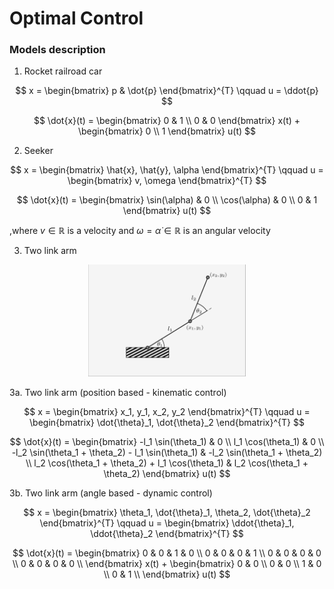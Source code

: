# Optimal Control


### Models description

1. Rocket railroad car

$$
x = \begin{bmatrix}
    p & \dot{p}
\end{bmatrix}^{T}
\qquad
u = \ddot{p}
$$


$$
\dot{x}(t) = 
\begin{bmatrix} 
    0 & 1 \\ 
    0 & 0 
\end{bmatrix} x(t) + \begin{bmatrix} 
    0 \\ 
    1 
\end{bmatrix} u(t)
$$

2. Seeker

$$
x = 
\begin{bmatrix}
    \hat{x}, \hat{y}, \alpha
\end{bmatrix}^{T}
\qquad
u = \begin{bmatrix}
    v, \omega
\end{bmatrix}^{T}
$$

$$
\dot{x}(t) = 
\begin{bmatrix} 
    \sin(\alpha) & 0 \\
    \cos(\alpha) & 0 \\
    0            & 1
\end{bmatrix} 
u(t)
$$

,where
$v \in \mathbb{R}$ is a velocity and
$\omega = \dot{\alpha} \in \mathbb{R}$ is an angular velocity

3. Two link arm

<p align="center">
<img src="figures/two-link-arm.svg" width="50%" height="50%">
</p>

3a. Two link arm (position based - kinematic control)

$$
x = 
\begin{bmatrix}
    x_1, y_1, x_2, y_2
\end{bmatrix}^{T}
\qquad
u = \begin{bmatrix}
    \dot{\theta}_1, \dot{\theta}_2
\end{bmatrix}^{T}
$$

$$
\dot{x}(t) =
\begin{bmatrix}
    -l_1 \sin(\theta_1) & 0 \\ 
    l_1 \cos(\theta_1) & 0 \\
    -l_2 \sin(\theta_1 + \theta_2) - l_1 \sin(\theta_1) & -l_2 \sin(\theta_1 + \theta_2) \\ 
    l_2 \cos(\theta_1 + \theta_2) + l_1 \cos(\theta_1) & l_2 \cos(\theta_1 + \theta_2)
\end{bmatrix} 
u(t)
$$

3b. Two link arm (angle based - dynamic control)

$$
x = \begin{bmatrix}
    \theta_1, \dot{\theta}_1, \theta_2, \dot{\theta}_2
\end{bmatrix}^{T}
\qquad
u = \begin{bmatrix}
    \ddot{\theta}_1, \ddot{\theta}_2
\end{bmatrix}^{T}
$$

$$
\dot{x}(t) = 
\begin{bmatrix} 
    0 & 0 & 1 & 0 \\ 
    0 & 0 & 0 & 1 \\ 
    0 & 0 & 0 & 0 \\ 
    0 & 0 & 0 & 0 \\ 
\end{bmatrix} x(t) + \begin{bmatrix} 
    0 & 0 \\
    0 & 0 \\
    1 & 0 \\
    0 & 1 \\    
\end{bmatrix} 
u(t)
$$
